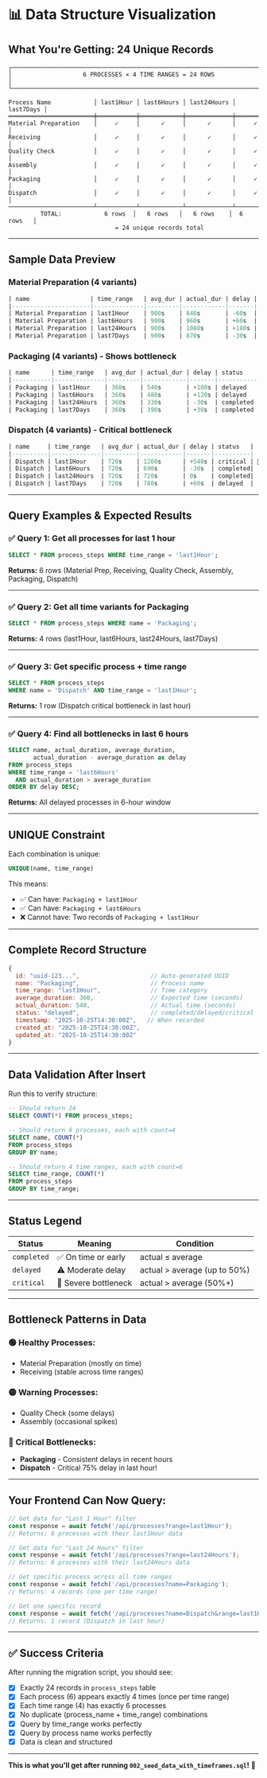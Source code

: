# 📊 Data Structure Visualization

## What You're Getting: 24 Unique Records

```
┌─────────────────────────────────────────────────────────────────────┐
│                    6 PROCESSES × 4 TIME RANGES = 24 ROWS            │
└─────────────────────────────────────────────────────────────────────┘

Process Name            │ last1Hour │ last6Hours │ last24Hours │ last7Days │
════════════════════════╪═══════════╪════════════╪═════════════╪═══════════╡
Material Preparation    │     ✓     │      ✓     │      ✓      │     ✓     │
Receiving               │     ✓     │      ✓     │      ✓      │     ✓     │
Quality Check           │     ✓     │      ✓     │      ✓      │     ✓     │
Assembly                │     ✓     │      ✓     │      ✓      │     ✓     │
Packaging               │     ✓     │      ✓     │      ✓      │     ✓     │
Dispatch                │     ✓     │      ✓     │      ✓      │     ✓     │
────────────────────────┴───────────┴────────────┴─────────────┴───────────┘
         TOTAL:            6 rows  │   6 rows   │   6 rows    │  6 rows   │
                              = 24 unique records total
```

---

## Sample Data Preview

### Material Preparation (4 variants)
```sql
| name                 | time_range   | avg_dur | actual_dur | delay | status    |
|----------------------|--------------|---------|------------|-------|-----------|
| Material Preparation | last1Hour    | 900s    | 840s       | -60s  | completed |
| Material Preparation | last6Hours   | 900s    | 960s       | +60s  | delayed   |
| Material Preparation | last24Hours  | 900s    | 1080s      | +180s | delayed   |
| Material Preparation | last7Days    | 900s    | 870s       | -30s  | completed |
```

### Packaging (4 variants) - Shows bottleneck
```sql
| name      | time_range   | avg_dur | actual_dur | delay | status    |
|-----------|--------------|---------|------------|-------|-----------|
| Packaging | last1Hour    | 360s    | 540s       | +180s | delayed   | ⚠️
| Packaging | last6Hours   | 360s    | 480s       | +120s | delayed   | ⚠️
| Packaging | last24Hours  | 360s    | 330s       | -30s  | completed |
| Packaging | last7Days    | 360s    | 390s       | +30s  | completed |
```

### Dispatch (4 variants) - Critical bottleneck
```sql
| name     | time_range   | avg_dur | actual_dur | delay | status   |
|----------|--------------|---------|------------|-------|----------|
| Dispatch | last1Hour    | 720s    | 1260s      | +540s | critical | 🔴
| Dispatch | last6Hours   | 720s    | 690s       | -30s  | completed|
| Dispatch | last24Hours  | 720s    | 720s       | 0s    | completed|
| Dispatch | last7Days    | 720s    | 780s       | +60s  | delayed  |
```

---

## Query Examples & Expected Results

### ✅ Query 1: Get all processes for last 1 hour
```sql
SELECT * FROM process_steps WHERE time_range = 'last1Hour';
```
**Returns:** 6 rows (Material Prep, Receiving, Quality Check, Assembly, Packaging, Dispatch)

---

### ✅ Query 2: Get all time variants for Packaging
```sql
SELECT * FROM process_steps WHERE name = 'Packaging';
```
**Returns:** 4 rows (last1Hour, last6Hours, last24Hours, last7Days)

---

### ✅ Query 3: Get specific process + time range
```sql
SELECT * FROM process_steps 
WHERE name = 'Dispatch' AND time_range = 'last1Hour';
```
**Returns:** 1 row (Dispatch critical bottleneck in last hour)

---

### ✅ Query 4: Find all bottlenecks in last 6 hours
```sql
SELECT name, actual_duration, average_duration, 
       actual_duration - average_duration as delay
FROM process_steps 
WHERE time_range = 'last6Hours' 
  AND actual_duration > average_duration
ORDER BY delay DESC;
```
**Returns:** All delayed processes in 6-hour window

---

## UNIQUE Constraint

Each combination is unique:
```sql
UNIQUE(name, time_range)
```

This means:
- ✅ Can have: `Packaging + last1Hour`
- ✅ Can have: `Packaging + last6Hours`
- ❌ Cannot have: Two records of `Packaging + last1Hour`

---

## Complete Record Structure

```javascript
{
  id: "uuid-123...",                    // Auto-generated UUID
  name: "Packaging",                    // Process name
  time_range: "last1Hour",              // Time category
  average_duration: 360,                // Expected time (seconds)
  actual_duration: 540,                 // Actual time (seconds)
  status: "delayed",                    // completed/delayed/critical
  timestamp: "2025-10-25T14:30:00Z",   // When recorded
  created_at: "2025-10-25T14:30:00Z",
  updated_at: "2025-10-25T14:30:00Z"
}
```

---

## Data Validation After Insert

Run this to verify structure:
```sql
-- Should return 24
SELECT COUNT(*) FROM process_steps;

-- Should return 6 processes, each with count=4
SELECT name, COUNT(*) 
FROM process_steps 
GROUP BY name;

-- Should return 4 time ranges, each with count=6
SELECT time_range, COUNT(*) 
FROM process_steps 
GROUP BY time_range;
```

---

## Status Legend

| Status     | Meaning | Condition |
|------------|---------|-----------|
| `completed` | ✅ On time or early | actual ≤ average |
| `delayed` | ⚠️ Moderate delay | actual > average (up to 50%) |
| `critical` | 🔴 Severe bottleneck | actual > average (50%+) |

---

## Bottleneck Patterns in Data

### 🟢 Healthy Processes:
- Material Preparation (mostly on time)
- Receiving (stable across time ranges)

### 🟡 Warning Processes:
- Quality Check (some delays)
- Assembly (occasional spikes)

### 🔴 Critical Bottlenecks:
- **Packaging** - Consistent delays in recent hours
- **Dispatch** - Critical 75% delay in last hour!

---

## Your Frontend Can Now Query:

```javascript
// Get data for "Last 1 Hour" filter
const response = await fetch('/api/processes?range=last1Hour');
// Returns: 6 processes with their last1Hour data

// Get data for "Last 24 Hours" filter  
const response = await fetch('/api/processes?range=last24Hours');
// Returns: 6 processes with their last24Hours data

// Get specific process across all time ranges
const response = await fetch('/api/processes?name=Packaging');
// Returns: 4 records (one per time range)

// Get one specific record
const response = await fetch('/api/processes?name=Dispatch&range=last1Hour');
// Returns: 1 record (Dispatch in last hour)
```

---

## ✅ Success Criteria

After running the migration script, you should see:

- [x] Exactly 24 records in `process_steps` table
- [x] Each process (6) appears exactly 4 times (once per time range)
- [x] Each time range (4) has exactly 6 processes
- [x] No duplicate (process_name + time_range) combinations
- [x] Query by time_range works perfectly
- [x] Query by process name works perfectly
- [x] Data is clean and structured

---

**This is what you'll get after running `002_seed_data_with_timeframes.sql`!** 🎉
